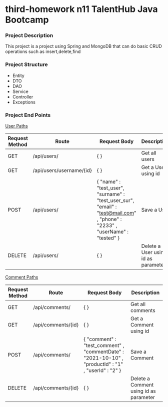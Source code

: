 # third-homework n11 TalentHub Java Bootcamp


### Project Description

This project is a project using Spring and MongoDB that can do basic CRUD operations such as insert,delete,find

### Project Structure

- Entity
- DTO
- DAO
- Service
- Controller
- Exceptions


### Project End Points

[User Paths](third-homework/src/main/java/com/example/thirdhomework/controller/UserController.java)

| Request Method | Route                    | Request Body                                                                                                                  | Description                         |
|----------------|--------------------------|-------------------------------------------------------------------------------------------------------------------------------|-------------------------------------|
|       GET      | /api/users/              | {  }                                                                                                                          | Get all users                       |
|       GET      | /api/users/username/{id} | {  }                                                                                                                          | Get a User using id                 |
|      POST      | /api/users/              | {  "name" : "test_user", "surname" : "test_user_sur", "email" : "test@mail.com" , "phone" : "2233" , "userName" : "tested"  } | Save a User                         |
|     DELETE     | /api/users/              | {  }                                                                                                                          | Delete a User using id as parameter |


[Comment Paths](third-homework/src/main/java/com/example/thirdhomework/controller/ProductCommentController.java )

| Request Method | Route              | Request Body                                                                                        | Description                            |
|----------------|--------------------|-----------------------------------------------------------------------------------------------------|----------------------------------------|
|       GET      | /api/comments/     | {  }                                                                                                | Get all comments                       |
|       GET      | /api/comments/{id} | {  }                                                                                                | Get a Comment using id                 |
|      POST      | /api/comments/     | {  "comment" : "test_comment" , "commentDate" : "2021-10-10" , "productId" : "1" , "userId" : "2" } | Save a Comment                         |
|     DELETE     | /api/comments/{id} | {  }                                                                                                | Delete a Comment using id as parameter |
